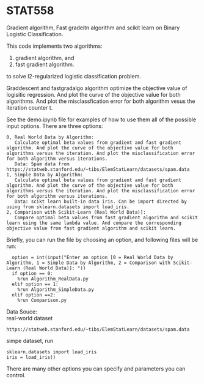 # STAT558
Gradient algorithm, Fast gradeitn algorithm and scikit learn on Binary Logistic Classification.

This code implements two algorithms: 

1. gradient algorithm, and
2. fast gradient algorithm.

to solve l2-regularized logistic classification problem.

Graddescent and fastgradalgo algorithm optimize the objective value of logisitic regression. And plot the curve of the objective value for both algorithms. And plot the misclassfication error for both algorithm vesus the iteration counter t.

See the demo.ipynb file for examples of how to use them all of the possible input options. There are three options:
```
0, Real World Data by Algorithm: 
   Calculate optimal beta values from gradient and fast gradient algorithm. And plot the curve of the objective value for both algorithms versus the iteration. And plot the misclassification error for both algorithm versus iterations.
   Data: Spam data from https://statweb.stanford.edu/~tibs/ElemStatLearn/datasets/spam.data
1, Simple Data by Algorithm: 
   Calculate optimal beta values from gradient and fast gradient algorithm. And plot the curve of the objective value for both algorithms versus the iteration. And plot the misclassification error for both algorithm versus iterations.
   Data: scikt learn built-in data iris. Can be import directed by using from sklearn.datasets import load_iris.
2, Comparison with Scikit-Learn (Real World Data)]:
   Compare optimal beta values from fast gradient algorithm and scikit learn using the same lambda value. And compare the corresponding objective value from fast gradient algorithm and scikit learn.
```

Briefly, you can run the file by choosing an option, and following files will be run:
```
  option = int(input("Enter an option [0 = Real World Data by Algorithm, 1 = Simple Data by Algorithm, 2 = Comparison with Scikit-Learn (Real World Data)]: "))
  if option == 0:
    %run Algorithm_RealData.py
  elif option == 1:
    %run Algorithm_SimpleData.py
  elif option ==2:
    %run Comparison.py
```

Data Souce:  
real-world dataset
```
https://statweb.stanford.edu/~tibs/ElemStatLearn/datasets/spam.data
```
simpe dataset, run
```
sklearn.datasets import load_iris
iris = load_iris()
```

There are many other options you can specify and parameters you can control.
